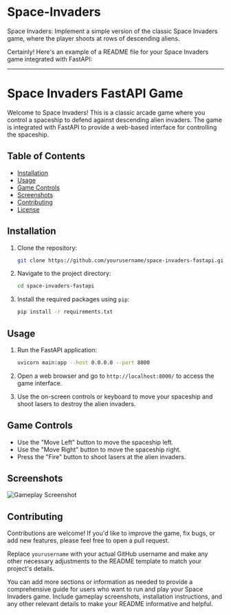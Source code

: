 # Space-Invaders
Space Invaders: Implement a simple version of the classic Space Invaders game, where the player shoots at rows of descending aliens.

Certainly! Here's an example of a README file for your Space Invaders game integrated with FastAPI:

---

# Space Invaders FastAPI Game

Welcome to Space Invaders! This is a classic arcade game where you control a spaceship to defend against descending alien invaders. The game is integrated with FastAPI to provide a web-based interface for controlling the spaceship.

## Table of Contents

- [Installation](#installation)
- [Usage](#usage)
- [Game Controls](#game-controls)
- [Screenshots](#screenshots)
- [Contributing](#contributing)
- [License](#license)

## Installation

1. Clone the repository:

   ```bash
   git clone https://github.com/yourusername/space-invaders-fastapi.git
   ```

2. Navigate to the project directory:

   ```bash
   cd space-invaders-fastapi
   ```

3. Install the required packages using `pip`:

   ```bash
   pip install -r requirements.txt
   ```

## Usage

1. Run the FastAPI application:

   ```bash
   uvicorn main:app --host 0.0.0.0 --port 8000
   ```

2. Open a web browser and go to `http://localhost:8000/` to access the game interface.

3. Use the on-screen controls or keyboard to move your spaceship and shoot lasers to destroy the alien invaders.

## Game Controls

- Use the "Move Left" button to move the spaceship left.
- Use the "Move Right" button to move the spaceship right.
- Press the "Fire" button to shoot lasers at the alien invaders.

## Screenshots

![Gameplay Screenshot](/screenshots/gameplay.png)

## Contributing

Contributions are welcome! If you'd like to improve the game, fix bugs, or add new features, please feel free to open a pull request.


Replace `yourusername` with your actual GitHub username and make any other necessary adjustments to the README template to match your project's details.

You can add more sections or information as needed to provide a comprehensive guide for users who want to run and play your Space Invaders game. Include gameplay screenshots, installation instructions, and any other relevant details to make your README informative and helpful.
